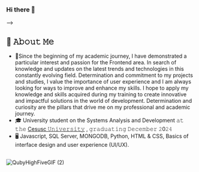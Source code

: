 ### Hi there 👋

-->
## :book: 𝙰𝚋𝚘𝚞𝚝 𝙼𝚎
- 🎯Since the beginning of my academic journey, I have demonstrated a particular interest and passion for the Frontend area. In search of knowledge and updates on the latest trends and technologies in this constantly evolving field. Determination and commitment to my projects and studies, I value the importance of user experience and I am always looking for ways to improve and enhance my skills. I hope to apply my knowledge and skills acquired during my training to create innovative and impactful solutions in the world of development. Determination and curiosity are the pillars that drive me on my professional and academic journey.
- 🎓 University student on the Systems Analysis and Development 𝚊𝚝 𝚝𝚑𝚎 [Cesusc 𝚄𝚗𝚒𝚟𝚎𝚛𝚜𝚒𝚝𝚢](https://cesusc.edu.br/) , 𝚐𝚛𝚊𝚍𝚞𝚊𝚝𝚒𝚗𝚐 𝙳𝚎𝚌𝚎𝚖𝚋𝚎𝚛 𝟸0𝟸𝟺
- 🖥 Javascript, SQL Server, MONGODB, Python, HTML & CSS, Basics of interface design and user experience (UI/UX).
 ##
![QubyHighFiveGIF (2)](https://github.com/alineesf/alineesf/assets/129459458/bb84e660-2e41-4824-b5a4-07f7a59f7724)

